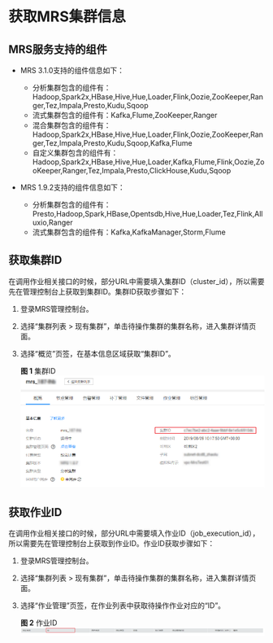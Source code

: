 # 获取MRS集群信息<a name="mrs_02_9001"></a>

## MRS服务支持的组件<a name="section1741815651015"></a>

-   MRS 3.1.0支持的组件信息如下：
    -   分析集群包含的组件有：Hadoop,Spark2x,HBase,Hive,Hue,Loader,Flink,Oozie,ZooKeeper,Ranger,Tez,Impala,Presto,Kudu,Sqoop
    -   流式集群包含的组件有：Kafka,Flume,ZooKeeper,Ranger
    -   混合集群包含的组件有：Hadoop,Spark2x,HBase,Hive,Hue,Loader,Flink,Oozie,ZooKeeper,Ranger,Tez,Impala,Presto,Kudu,Sqoop,Kafka,Flume
    -   自定义集群包含的组件有：Hadoop,Spark2x,HBase,Hive,Hue,Loader,Kafka,Flume,Flink,Oozie,ZooKeeper,Ranger,Tez,Impala,Presto,ClickHouse,Kudu,Sqoop

-   MRS 1.9.2支持的组件信息如下：
    -   分析集群包含的组件有：Presto,Hadoop,Spark,HBase,Opentsdb,Hive,Hue,Loader,Tez,Flink,Alluxio,Ranger
    -   流式集群包含的组件有：Kafka,KafkaManager,Storm,Flume


## 获取集群ID<a name="section177891315153619"></a>

在调用作业相关接口的时候，部分URL中需要填入集群ID（cluster\_id），所以需要先在管理控制台上获取到集群ID。集群ID获取步骤如下：

1.  登录MRS管理控制台。
2.  选择“集群列表 \> 现有集群”，单击待操作集群的集群名称，进入集群详情页面。
3.  选择“概览”页签，在基本信息区域获取“集群ID”。

    **图 1**  集群ID<a name="fig8194125093612"></a>  
    ![](figures/集群ID.png "集群ID")


## 获取作业ID<a name="section247234143612"></a>

在调用作业相关接口的时候，部分URL中需要填入作业ID（job\_execution\_id），所以需要先在管理控制台上获取到作业ID。作业ID获取步骤如下：

1.  登录MRS管理控制台。
2.  选择“集群列表 \> 现有集群”，单击待操作集群的集群名称，进入集群详情页面。
3.  选择“作业管理”页签，在作业列表中获取待操作作业对应的“ID”。

    **图 2**  作业ID<a name="fig10965437102713"></a>  
    ![](figures/作业ID.png "作业ID")


